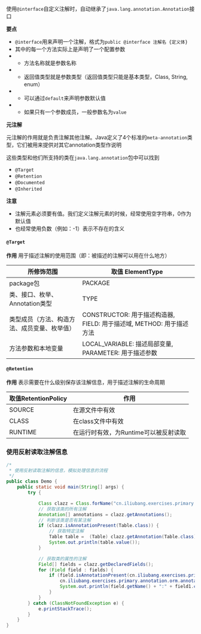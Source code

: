 使用`@interface`自定义注解时，自动继承了`java.lang.annotation.Annotation`接口

**要点**

- `@interface`用来声明一个注解，格式为`public @interface 注解名 {定义体}`
- 其中的每一个方法实际上是声明了一个配置参数
-
    - 方法名称就是参数名称
-
    - 返回值类型就是参数类型（返回值类型只能是基本类型，Class, String, enum）
-
    - 可以通过`default`来声明参数默认值
-
    - 如果只有一个参数成员，一般参数名为`value`

**元注解**

元注解的作用就是负责注解其他注解。Java定义了4个标准的`meta-annotation`类型，它们被用来提供对其它annotation类型作说明

这些类型和他们所支持的类在`java.lang.annotation`包中可以找到

- `@Target`
- `@Retention`
- `@Documented`
- `@Inherited`

**注意**

- 注解元素必须要有值。我们定义注解元素的时候，经常使用空字符串，0作为默认值
- 也经常使用负数（例如：-1）表示不存在的含义

#### `@Target`

**作用** 用于描述注解的使用范围（即：被描述的注解可以用在什么地方）

| 所修饰范围                                     | 取值 ElementType                                                       |
| ---------------------------------------------- | ---------------------------------------------------------------------- |
| package包                                      | PACKAGE                                                                |
| 类、接口、枚举、Annotation类型                 | TYPE                                                                   |
| 类型成员（方法、构造方法、成员变量、枚举值）   | CONSTRUCTOR: 用于描述构造器, FIELD: 用于描述域, METHOD: 用于描述方法   |
| 方法参数和本地变量                             | LOCAL_VARIABLE: 描述局部变量, PARAMETER: 用于描述参数                  |

#### `@Retention`

**作用** 表示需要在什么级别保存该注解信息，用于描述注解的生命周期

| 取值RetentionPolicy  | 作用                                  |
| -------------------- | ------------------------------------- |
| SOURCE               | 在源文件中有效                        |
| CLASS                | 在class文件中有效                     |
| RUNTIME              | 在运行时有效，为Runtime可以被反射读取 |

### 使用反射读取注解信息

```java
/*
 * 使用反射读取注解的信息，模拟处理信息的流程
 */
public class Demo {
    public static void main(String[] args) {
        try {

            Class clazz = Class.forName("cn.iliubang.exercises.primary.annotation.orm.entity.Student");
            // 获取该类的所有注解
            Annotation[] annotations = clazz.getAnnotations();
            // 判断该类是否有某注解
            if (clazz.isAnnotationPresent(Table.class)) {
                // 获取特定注解
                Table table =  (Table) clazz.getAnnotation(Table.class);
                System.out.println(table.value());
            }

            // 获取类的属性的注解
            Field[] fields = clazz.getDeclaredFields();
            for (Field field : fields) {
                if (field.isAnnotationPresent(cn.iliubang.exercises.primary.annotation.orm.annotation.Field.class)) {
                    cn.iliubang.exercises.primary.annotation.orm.annotation.Field field1 = field.getAnnotation(cn.iliubang.exercises.primary.annotation.orm.annotation.Field.class);
                    System.out.println(field.getName() + ":" + field1.columnName() + "===>" + field1.type());
                }
            }
        } catch (ClassNotFoundException e) {
            e.printStackTrace();
        }
    }
}
```

